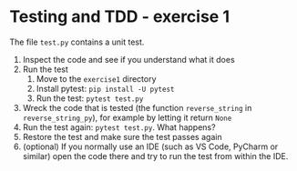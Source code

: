 # Testing and TDD - exercise 1 

The file `test.py` contains a unit test. 

1. Inspect the code and see if you understand what it does 
2. Run the test
    1. Move to the `exercise1` directory 
   2. Install pytest: `pip install -U pytest`
   3. Run the test: `pytest test.py` 
3. Wreck the code that is tested (the function `reverse_string` in `reverse_string_py`), for example by letting it return `None`
4. Run the test again: `pytest test.py`. What happens?
5. Restore the test and make sure the test passes again
6. (optional) If you normally use an IDE (such as VS Code, PyCharm or similar) open the code there and try to run the test from within the IDE.  